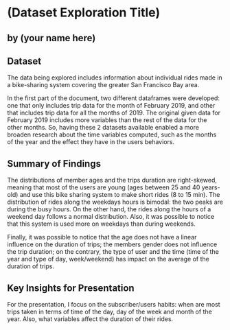 # (Dataset Exploration Title)
## by (your name here)


## Dataset

The data being explored includes information about individual rides made in a bike-sharing system covering the greater San Francisco Bay area.

In the first part of the document, two different dataframes were developed: one that only includes trip data for the month of February 2019, and other that includes trip data for all the months of 2019. The original given data for February 2019 includes more variables than the rest of the data for the other months. So, having these 2 datasets available enabled a more broaden research about the time variables computed, such as the months of the year and the effect they have in the users behaviors.


## Summary of Findings

The distributions of member ages and the trips duration are right-skewed, meaning that most of the users are young (ages between 25 and 40 years-old) and use this bike sharing system to make short rides (8 to 15 min). The distribution of rides along the weekdays hours is bimodal: the two peaks are during the busy hours. On the other hand, the rides along the hours of a weekend day follows a normal distribution. Also, it was possible to notice that this system is used more on weekdays than during weekends.

Finally, it was possible to notice that the age does not have a linear influence on the duration of trips; the members gender does not influence the trip duration; on the contrary, the type of user and the time (time of the year and type of day, week/weekend) has impact on the average of the duration of trips.


## Key Insights for Presentation

For the presentation, I focus on the subscriber/users habits: when are most trips taken in terms of time of the day, day of the week and month of the year. Also, what variables affect the duration of their rides.